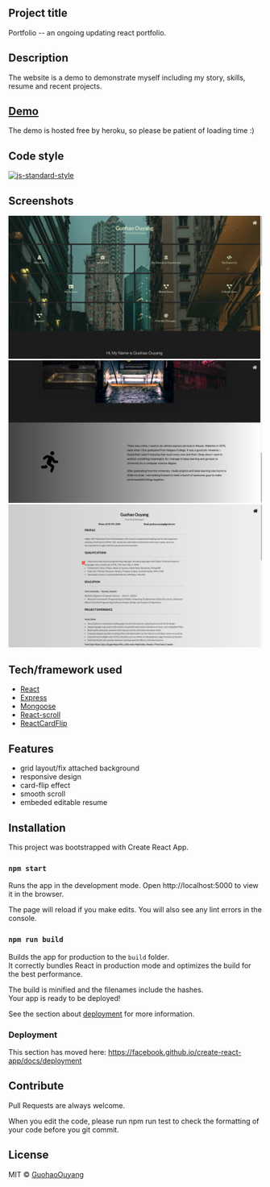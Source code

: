 ## Project title
Portfolio -- an ongoing updating react portfolio.

## Description
The website is a demo to demonstrate myself including my story, skills, resume and recent projects.

## [Demo](https://guohaoouyang.herokuapp.com/)
The demo is hosted free by heroku, so please be patient of loading time :)

## Code style
[![js-standard-style](https://img.shields.io/badge/code%20style-standard-brightgreen.svg?style=flat)](https://github.com/feross/standard)
 
## Screenshots
![ss1](/client/src/components/bgImages/screenshot1.png?raw=true "Optional Title")
![ss2](/client/src/components/bgImages/screenshot2.png?raw=true "Optional Title")
![ss3](/client/src/components/bgImages/screenshot3.png?raw=true "Optional Title")

## Tech/framework used
- [React](https://reactjs.org/)
- [Express](https://expressjs.com/)
- [Mongoose](https://mongoosejs.com/)
- [React-scroll](https://github.com/fisshy/react-scroll)
- [ReactCardFlip](https://github.com/AaronCCWong/react-card-flip)

## Features
- grid layout/fix attached background
- responsive design
- card-flip effect
- smooth scroll
- embeded editable resume

## Installation
This project was bootstrapped with Create React App.

### `npm start`
Runs the app in the development mode.
Open http://localhost:5000 to view it in the browser.

The page will reload if you make edits.
You will also see any lint errors in the console.

### `npm run build`

Builds the app for production to the `build` folder.<br />
It correctly bundles React in production mode and optimizes the build for the best performance.

The build is minified and the filenames include the hashes.<br />
Your app is ready to be deployed!

See the section about [deployment](https://facebook.github.io/create-react-app/docs/deployment) for more information.

### Deployment

This section has moved here: https://facebook.github.io/create-react-app/docs/deployment

## Contribute

Pull Requests are always welcome.

When you edit the code, please run npm run test to check the formatting of your code before you git commit.


## License

MIT © [GuohaoOuyang]()

